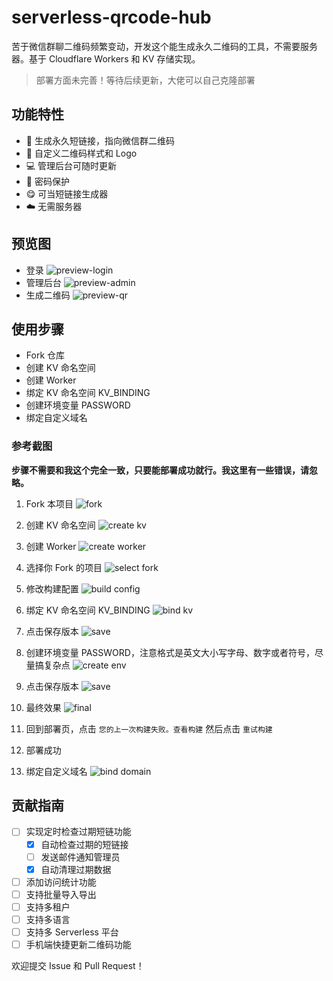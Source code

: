 # serverless-qrcode-hub

苦于微信群聊二维码频繁变动，开发这个能生成永久二维码的工具，不需要服务器。基于 Cloudflare Workers 和 KV 存储实现。

> 部署方面未完善！等待后续更新，大佬可以自己克隆部署

## 功能特性

- 🔗 生成永久短链接，指向微信群二维码
- 🎨 自定义二维码样式和 Logo
- 💻 管理后台可随时更新
- 🔐 密码保护
- 😋 可当短链接生成器
- ☁️ 无需服务器

## 预览图

- 登录
  ![preview-login](./images/preview-login.png)
- 管理后台
  ![preview-admin](./images/preview-admin.png)
- 生成二维码
  ![preview-qr](./images/preview-qr.png)

## 使用步骤

- Fork 仓库
- 创建 KV 命名空间
- 创建 Worker
- 绑定 KV 命名空间 KV_BINDING
- 创建环境变量 PASSWORD
- 绑定自定义域名

### 参考截图

**步骤不需要和我这个完全一致，只要能部署成功就行。我这里有一些错误，请忽略。**

1. Fork 本项目
   ![fork](./images/fork.png)
2. 创建 KV 命名空间
   ![create kv](./images/create-kv.png)
3. 创建 Worker
   ![create worker](./images/create-worker.png)
4. 选择你 Fork 的项目
   ![select fork](./images/create-worker2.png)
5. 修改构建配置
   ![build config](./images/create-worker3.png)
6. 绑定 KV 命名空间 KV_BINDING
   ![bind kv](./images/bind-kv.png)
7. 点击保存版本
   ![save](./images/save.png)
8. 创建环境变量 PASSWORD，注意格式是英文大小写字母、数字或者符号，尽量搞复杂点
   ![create env](./images/create-env.png)
9. 点击保存版本
   ![save](./images/save.png)
10. 最终效果
    ![final](./images/final.png)
11. 回到部署页，点击 `您的上一次构建失败。查看构建` 然后点击 `重试构建`

12. 部署成功
13. 绑定自定义域名
    ![bind domain](./images/domain.png)

## 贡献指南

- [ ] 实现定时检查过期短链功能
  - [x] 自动检查过期的短链接
  - [ ] 发送邮件通知管理员
  - [x] 自动清理过期数据
- [ ] 添加访问统计功能
- [ ] 支持批量导入导出
- [ ] 支持多租户
- [ ] 支持多语言
- [ ] 支持多 Serverless 平台
- [ ] 手机端快捷更新二维码功能

欢迎提交 Issue 和 Pull Request！

